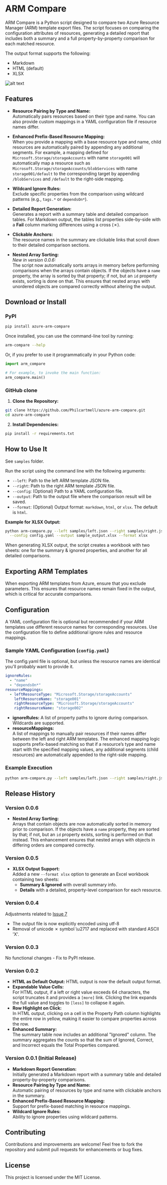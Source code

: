 # ARM Compare

ARM Compare is a Python script designed to compare two Azure Resource Manager (ARM) template export files. The script focuses on comparing the configuration attributes of resources, generating a detailed report that includes both a summary and a full property-by-property comparison for each matched resource.

The output format supports the following:

* Markdown
* HTML (default)
* XLSX

![alt text](samples/xlsx-screenshot.png)

## Features

- **Resource Pairing by Type and Name:**  
  Automatically pairs resources based on their type and name. You can also provide custom mappings in a YAML configuration file if resource names differ.

- **Enhanced Prefix-Based Resource Mapping:**  
  When you provide a mapping with a base resource type and name, child resources are automatically paired by appending any additional segments. For example, a mapping defined for  
  `Microsoft.Storage/storageAccounts` with name `storage001` will automatically map a resource such as  
  `Microsoft.Storage/storageAccounts/blobServices` with name `storage001/default` to the corresponding target by appending `/blobServices` and `/default` to the right-side mapping.

- **Wildcard Ignore Rules:**  
  Exclude specific properties from the comparison using wildcard patterns (e.g., `tags.*` or `dependsOn*`).

- **Detailed Report Generation:**  
  Generates a report with a summary table and detailed comparison tables. For Markdown output, the tables list properties side-by-side with a **Fail** column marking differences using a cross (✗).

- **Clickable Anchors:**  
  The resource names in the summary are clickable links that scroll down to their detailed comparison sections.

- **Nested Array Sorting:**  
  *New in version 0.0.6:*  
  The script now automatically sorts arrays in memory before performing comparisons when the arrays contain objects. If the objects have a `name` property, the array is sorted by that property; if not, but an `id` property exists, sorting is done on that. This ensures that nested arrays with unordered objects are compared correctly without altering the output.

## Download or Install

### PyPI

```bash
pip install azure-arm-compare
```

Once installed, you can use the command-line tool by running:

```bash
arm-compare --help
```

Or, if you prefer to use it programmatically in your Python code:

```python
import arm_compare

# For example, to invoke the main function:
arm_compare.main()
```

### GitHub clone

1. **Clone the Repository:**

```bash
git clone https://github.com/Philcartmell/azure-arm-compare.git
cd azure-arm-compare
```

2. **Install Dependencies:**

```bash
pip install -r requirements.txt
```

## How to Use It

See `samples` folder.

Run the script using the command line with the following arguments:

- `--left`: Path to the left ARM template JSON file.
- `--right`: Path to the right ARM template JSON file.
- `--config`: (Optional) Path to a YAML configuration file.
- `--output`: Path to the output file where the comparison result will be saved.
- `--format`: (Optional) Output format: `markdown`, `html`, or `xlsx`. The default is `html`.

**Example for XLSX Output:**

```bash
python arm-compare.py --left samples/left.json --right samples/right.json \
  --config config.yaml --output sample_output.xlsx --format xlsx
```

When generating XLSX output, the script creates a workbook with two sheets: one for the summary & ignored properties, and another for all detailed comparisons.

## Exporting ARM Templates

When exporting ARM templates from Azure, ensure that you exclude parameters. This ensures that resource names remain fixed in the output, which is critical for accurate comparisons.

## Configuration

A YAML configuration file is optional but recommended if your ARM templates use different resource names for corresponding resources. Use the configuration file to define additional ignore rules and resource mappings.

### Sample YAML Configuration (`config.yaml`)

The config.yaml file is optional, but unless the resource names are identical you'll probably want to provide it.

```yaml
ignoreRules:
  - "name"
  - "dependsOn*"
resourceMappings:
  - leftResourceType: "Microsoft.Storage/storageAccounts"
    leftResourceName: "storage001"
    rightResourceType: "Microsoft.Storage/storageAccounts"
    rightResourceName: "storage002"
```

- **ignoreRules:** A list of property paths to ignore during comparison. Wildcards are supported.
- **resourceMappings:**  
  A list of mappings to manually pair resources if their names differ between the left and right ARM templates. The enhanced mapping logic supports prefix-based matching so that if a resource’s type and name start with the specified mapping values, any additional segments (child resources) are automatically appended to the right-side mapping.

### Example Execution

```bash
python arm-compare.py --left samples/left.json --right samples/right.json --config config.yaml --output sample_output.md
```

## Release History

### Version 0.0.6
- **Nested Array Sorting:**  
  Arrays that contain objects are now automatically sorted in memory prior to comparison. If the objects have a `name` property, they are sorted by that; if not, but an `id` property exists, sorting is performed on that instead. This enhancement ensures that nested arrays with objects in differing orders are compared correctly.

### Version 0.0.5
- **XLSX Output Support:**  
  Added a new `--format xlsx` option to generate an Excel workbook containing two sheets:
  - **Summary & Ignored** with overall summary info.
  - **Details** with a detailed, property-level comparison for each resource.

### Version 0.0.4

Adjustments related to [Issue 7](https://github.com/Philcartmell/azure-arm-compare/issues/7)

* The output file is now explicitly encoded using utf-8
* Removal of unicode ✗ symbol \u2717 and replaced with standard ASCII 'X'.

### Version 0.0.3

No functional changes - Fix to PyPI release.

### Version 0.0.2
- **HTML as Default Output:** HTML output is now the default output format.
- **Expandable Value Cells:**  
  For HTML output, if a left or right value exceeds 64 characters, the script truncates it and provides a `[more]` link. Clicking the link expands the full value and toggles to `[less]` to collapse it again.
- **Row Highlight on Click:**  
  In HTML output, clicking on a cell in the Property Path column highlights the entire row in yellow, making it easier to compare properties across the row.
- **Enhanced Summary:**  
  The summary table now includes an additional "Ignored" column. The summary aggregates the counts so that the sum of Ignored, Correct, and Incorrect equals the Total Properties compared.

### Version 0.0.1 (Initial Release)
- **Markdown Report Generation:**  
  Initially generated a Markdown report with a summary table and detailed property-by-property comparisons.
- **Resource Pairing by Type and Name:**  
  Automatic pairing of resources by type and name with clickable anchors in the summary.
- **Enhanced Prefix-Based Resource Mapping:**  
  Support for prefix-based matching in resource mappings.
- **Wildcard Ignore Rules:**  
  Ability to ignore properties using wildcard patterns.

## Contributing

Contributions and improvements are welcome! Feel free to fork the repository and submit pull requests for enhancements or bug fixes.

## License

This project is licensed under the MIT License.
